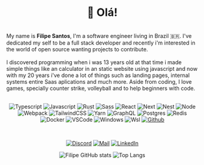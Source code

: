 <h1 align="center">👋 Olá!<img alt="" title="Views" align="right" src="https://komarev.com/ghpvc/?username=FLK-byte&label=&style=flat-square&color=blueviolet" /></h1>
<br/>
My name is <b>Filipe Santos</b>, I'm a software engineer living in Brazil 🇧🇷. I've dedicated my self to be a full stack developer and recently i'm interested in the world of open source wanting projects to contribute. 
<br />
<br />
I discovered programming when i was 13 years old at that time i made simple things like an calculator 
in an static website using javascript and now with my 20 years i've done a lot of things such as landing pages, internal systems entire Saas aplications and much more. Aside from coding, I love games, specially counter
strike, volleyball and to help beginners with code.

<br />
<br />

<div align="center">

![Typescript](https://img.shields.io/badge/Typescript-black?style=flat-square&logo=typescript)
![Javascript](https://img.shields.io/badge/Javascript-black?style=flat-square&logo=javascript)
![Rust](https://img.shields.io/badge/Rust-black?style=flat-square&logo=rust&logoColor=DD3516)
![Sass](https://img.shields.io/badge/Sass-black?style=flat-square&logo=sass)
![React](https://img.shields.io/badge/React-black?style=flat-square&logo=react)
![Next](https://img.shields.io/badge/Next-black?style=flat-square&logo=next.js)
![Nest](https://img.shields.io/badge/Nest-black?style=flat-square&logo=nestjs&logoColor=EA2845)
![Node](https://img.shields.io/badge/Node-black?style=flat-square&logo=node.js)
![Webpack](https://img.shields.io/badge/Webpack-black?style=flat-square&logo=webpack)
![TailwindCSS](https://img.shields.io/badge/Tailwind%20CSS-black?style=flat-square&logo=tailwind-css)
![Yarn](https://img.shields.io/badge/Yarn-black?style=flat-square&logo=yarn)
![GraphQL](https://img.shields.io/badge/GraphQL-black?style=flat-square&logo=graphql&logoColor=D90092)
![Postgres](https://img.shields.io/badge/Postgres-black?style=flat-square&logo=postgresql)
![Redis](https://img.shields.io/badge/Redis-black?style=flat-square&logo=redis)
![Docker](https://img.shields.io/badge/Docker-black?style=flat-square&logo=docker)
![VSCode](https://img.shields.io/badge/VSCode-black?style=flat-square&logo=visual-studio-code&logoColor=2D9EE9)
![Windows](https://img.shields.io/badge/Windows-black?style=flat-square&logo=windows&logoColor=0174CF)
![Wsl](https://img.shields.io/badge/Wsl-black?style=flat-square&logo=linux)
[![Github](https://img.shields.io/badge/Github-black?style=flat-square&logo=github)](https://github.com/FLK-byte)

<br />

<div align="center">

[![Discord](https://img.shields.io/badge/Discord-black?style=flat-square&logo=discord)](https://discordapp.com/users/278956312547688458)
[![Mail](https://img.shields.io/badge/Mail-black?style=flat-square&logo=gmail)](mailto://llyphy46@gmail.com)
[![LinkedIn](https://img.shields.io/badge/LinkedIn-black?style=flat-square&logo=linkedIn&logoColor=0073B1)](https://www.linkedin.com/in/filipe-sds/)</div>



![Filipe GitHub stats](https://github-readme-stats.vercel.app/api?username=FLK-byte&theme=transparent&hide=stars)
![Top Langs](https://github-readme-stats.vercel.app/api/top-langs/?username=FLK-byte&layout=compact&theme=transparent)


